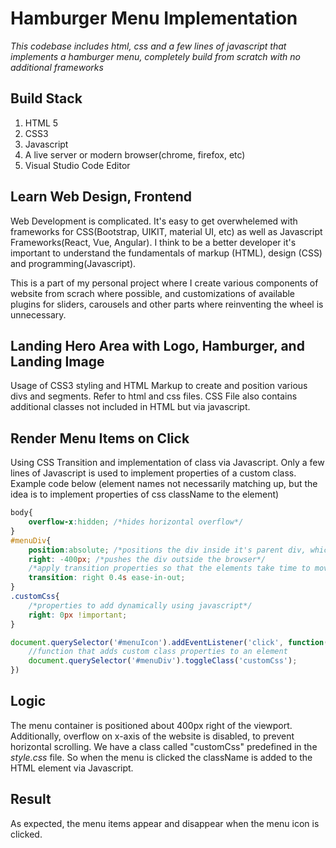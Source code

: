 # Hamburger Menu Implementation #

_This codebase includes html, css and a few lines of javascript that implements a hamburger menu, completely build from scratch with no additional frameworks_

## Build Stack ##
1. HTML 5
2. CSS3
3. Javascript
4. A live server or modern browser(chrome, firefox, etc)
5. Visual Studio Code Editor

## Learn Web Design, Frontend ##
Web Development is complicated. It's easy to get overwhelemed with frameworks for CSS(Bootstrap, UIKIT, material UI, etc) as well as Javascript Frameworks(React, Vue, Angular). I think to be a better developer it's important to understand the fundamentals of markup (HTML), design (CSS) and programming(Javascript). 

This is a part of my personal project where I create various components of website from scrach where possible, and customizations of available plugins for sliders, carousels and other parts where reinventing the wheel is unnecessary.

## Landing Hero Area with Logo, Hamburger, and Landing Image ##
Usage of CSS3 styling and HTML Markup to create and position various divs and segments. Refer to html and css files. CSS File also contains additional classes not included in HTML but via javascript.

## Render Menu Items on Click ##
Using CSS Transition and implementation of class via Javascript. Only a few lines of Javascript is used to implement properties of a custom class.<br>Example code below (element names not necessarily matching up, but the idea is to implement properties of css className to the element)
```css
body{
	overflow-x:hidden; /*hides horizontal overflow*/
}
#menuDiv{
	position:absolute; /*positions the div inside it's parent div, which has position:relative attribute*/
	right: -400px; /*pushes the div outside the browser*/
	/*apply transition properties so that the elements take time to move instead of abruptly appearing*/
	transition: right 0.4s ease-in-out;
}
.customCss{
	/*properties to add dynamically using javascript*/
	right: 0px !important;
}
```
```Javascript
document.querySelector('#menuIcon').addEventListener('click', function(){
	//function that adds custom class properties to an element
	document.querySelector('#menuDiv').toggleClass('customCss');
})
```
## Logic ##
The menu container is positioned about 400px right of the viewport. Additionally, overflow on x-axis of the website is disabled, to prevent horizontal scrolling. We have a class called "customCss" predefined in the *style.css* file. So when the menu is clicked the className is added to the HTML element via Javascript.

## Result ##
As expected, the menu items appear and disappear when the menu icon is clicked.
